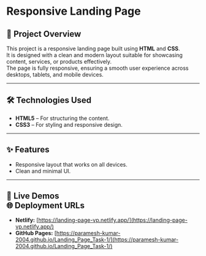 # Responsive Landing Page

## 📌 Project Overview

This project is a responsive landing page built using **HTML** and **CSS**.  
It is designed with a clean and modern layout suitable for showcasing content, services, or products effectively.  
The page is fully responsive, ensuring a smooth user experience across desktops, tablets, and mobile devices.

---

## 🛠️ Technologies Used

- **HTML5** – For structuring the content.
- **CSS3** – For styling and responsive design.

---

## ✨ Features

- Responsive layout that works on all devices.
- Clean and minimal UI.

---

## 🚀 Live Demos <br/> 🌐 Deployment URLs

- **Netlify:** [https://landing-page-vp.netlify.app/](https://landing-page-vp.netlify.app/)
- **GitHub Pages:** [https://paramesh-kumar-2004.github.io/Landing_Page_Task-1/](https://paramesh-kumar-2004.github.io/Landing_Page_Task-1/)
